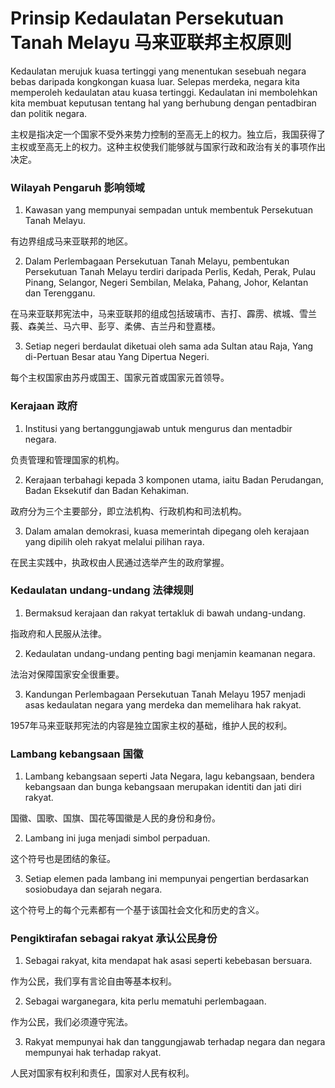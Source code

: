 # Prinsip Kedaulatan Persekutuan Tanah Melayu 马来亚联邦主权原则
Kedaulatan merujuk kuasa tertinggi yang menentukan sesebuah negara bebas daripada kongkongan kuasa luar. Selepas merdeka, negara kita memperoleh kedaulatan atau kuasa tertinggi. Kedaulatan ini membolehkan kita membuat keputusan tentang hal yang berhubung dengan pentadbiran dan politik negara.

主权是指决定一个国家不受外来势力控制的至高无上的权力。独立后，我国获得了主权或至高无上的权力。这种主权使我们能够就与国家行政和政治有关的事项作出决定。

### Wilayah Pengaruh 影响领域
1. Kawasan yang mempunyai sempadan untuk membentuk Persekutuan Tanah Melayu.

有边界组成马来亚联邦的地区。

2. Dalam Perlembagaan Persekutuan Tanah Melayu, pembentukan Persekutuan Tanah Melayu terdiri daripada Perlis, Kedah, Perak, Pulau Pinang, Selangor, Negeri Sembilan, Melaka, Pahang, Johor, Kelantan dan Terengganu.

在马来亚联邦宪法中，马来亚联邦的组成包括玻璃市、吉打、霹雳、槟城、雪兰莪、森美兰、马六甲、彭亨、柔佛、吉兰丹和登嘉楼。

3. Setiap negeri berdaulat diketuai oleh sama ada Sultan atau Raja, Yang di-Pertuan Besar atau Yang Dipertua Negeri.

每个主权国家由苏丹或国王、国家元首或国家元首领导。

### Kerajaan 政府
1. Institusi yang bertanggungjawab untuk mengurus dan mentadbir negara.

负责管理和管理国家的机构。

2. Kerajaan terbahagi kepada 3 komponen utama, iaitu Badan Perudangan, Badan Eksekutif dan Badan Kehakiman.

政府分为三个主要部分，即立法机构、行政机构和司法机构。

3. Dalam amalan demokrasi, kuasa memerintah dipegang oleh kerajaan yang dipilih oleh rakyat melalui pilihan raya.

在民主实践中，执政权由人民通过选举产生的政府掌握。

### Kedaulatan undang-undang  法律规则
1. Bermaksud kerajaan dan rakyat tertakluk di bawah undang-undang.

指政府和人民服从法律。

2. Kedaulatan undang-undang penting bagi menjamin keamanan negara.

法治对保障国家安全很重要。

3. Kandungan Perlembagaan Persekutuan Tanah Melayu 1957 menjadi asas kedaulatan negara yang merdeka dan memelihara hak rakyat.

1957年马来亚联邦宪法的内容是独立国家主权的基础，维护人民的权利。

### Lambang kebangsaan 国徽
1. Lambang kebangsaan seperti Jata Negara, lagu kebangsaan, bendera kebangsaan dan bunga kebangsaan merupakan identiti dan jati diri rakyat.

国徽、国歌、国旗、国花等国徽是人民的身份和身份。

2. Lambang ini juga menjadi simbol perpaduan.

这个符号也是团结的象征。

3. Setiap elemen pada lambang ini mempunyai pengertian berdasarkan sosiobudaya dan sejarah negara.

这个符号上的每个元素都有一个基于该国社会文化和历史的含义。

### Pengiktirafan sebagai rakyat 承认公民身份
1. Sebagai rakyat, kita mendapat hak asasi seperti kebebasan bersuara.

作为公民，我们享有言论自由等基本权利。

2. Sebagai warganegara, kita perlu mematuhi perlembagaan.

作为公民，我们必须遵守宪法。

3. Rakyat mempunyai hak dan tanggungjawab terhadap negara dan negara mempunyai hak terhadap rakyat.

人民对国家有权利和责任，国家对人民有权利。